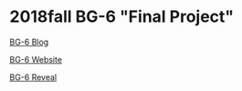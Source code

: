 # 2018fall BG-6 "Final Project"

[BG-6 Blog ](https://mdecadp2018.github.io/finalproject-bg6/blog/index.html)

[BG-6 Website ](https://mdecadp2018.github.io/finalproject-bg6/content/index.html)

[BG-6 Reveal ](https://mdecadp2018.github.io/finalproject-bg6/reveal/index.html#/)